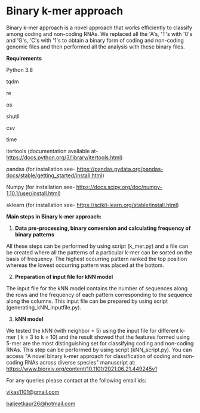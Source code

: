 # Binary k-mer approach

Binary k-mer approach is a novel approach that works efficiently to classify among coding and non-coding RNAs. We replaced all the 'A's, 'T's with '0's and 'G's, 'C's with '1's to obtain a binary form of coding and non-coding genomic files and then performed all the analysis with these binary files.

**Requirements**

Python 3.8

tqdm 

re

os

shutil

csv

time

itertools (documentation available at- https://docs.python.org/3/library/itertools.html)


pandas (for installation see- https://pandas.pydata.org/pandas-docs/stable/getting_started/install.html)

Numpy (for installation see- https://docs.scipy.org/doc/numpy-1.10.1/user/install.html)

sklearn (for installation see- https://scikit-learn.org/stable/install.html)


**Main steps in Binary k-mer approach:**

1. **Data pre-processing, binary conversion and calculating frequency of binary patterns**

All these steps can be performed by using script (k_mer.py) and a file can be created where all the patterns of a particular k-mer can be sorted on the basis of frequency. The highest occurring pattern ranked the top position whereas the lowest occurring pattern was placed at the bottom. 

2. **Preparation of input file for kNN model**

The input file for the kNN model contains the number of sequences along the rows and the frequency of each pattern corresponding to the sequence along the columns. This input file can be prepared by using script (generating_kNN_inputfile.py).

3. **kNN model**

We tested the kNN (with neighbor = 5) using the input file for different k-mer ( k = 3 to k = 10) and the result showed that the features formed using 5-mer are the most distinguishing set for classifying coding and non-coding RNAs. This step can be performed by using script (kNN_script.py).
You can access "A novel binary k-mer approach for classification of coding and non-coding RNAs across diverse species" manuscript at:
https://www.biorxiv.org/content/10.1101/2021.06.21.449245v1



For any queries please contact at the following email ids:

vikas1101@gmail.com

baljeetkaur26@hotmail.com 

